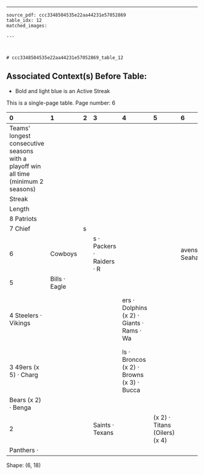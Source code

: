 ---
    source_pdf: ccc3348504535e22aa44231e57052869
    table_idx: 12
    matched_images:
    
    ---

    

    # ccc3348504535e22aa44231e57052869_table_12
## Associated Context(s) Before Table:
- Bold and light blue is an Active Streak

This is a single-page table. Page number: 6

| 0                                                                                  | 1             | 2   | 3                         | 4                                         | 5                             | 6              | 7     | 8   | 9              | 10   | 11      | 12                                            | 13   | 14   | 15   | 16   | 17   |
|:-----------------------------------------------------------------------------------|:--------------|:----|:--------------------------|:------------------------------------------|:------------------------------|:---------------|:------|:----|:---------------|:-----|:--------|:----------------------------------------------|:-----|:-----|:-----|:-----|:-----|
| Teams' longest consecutive seasons with a playoff win all time (minimum 2 seasons) |               |     |                           |                                           |                               |                |       |     |                |      |         |                                               |      |      |      |      |      |
| Streak                                                                             |               |     |                           |                                           |                               |                | Teams |     |                |      |         |                                               |      |      |      |      |      |
| Length                                                                             |               |     |                           |                                           |                               |                |       |     |                |      |         |                                               |      |      |      |      |      |
| 8 Patriots                                                                         |               |     |                           |                                           |                               |                |       |     |                |      |         |                                               |      |      |      |      |      |
| 7 Chief                                                                            |               | s   |                           |                                           |                               |                |       |     |                |      |         |                                               |      |      |      |      |      |
| 6                                                                                  | Cowboys       |     | s · Packers · Raiders · R |                                           |                               | avens · Seahaw |       | ks  |                |      |         |                                               |      |      |      |      |      |
| 5                                                                                  | Bills · Eagle |     |                           |                                           |                               |                |       |     |                |      |         |                                               |      |      |      |      |      |
| 4 Steelers · Vikings                                                               |               |     |                           | ers · Dolphins (x 2) · Giants · Rams · Wa |                               |                |       |     | shington       |      | als · C | olts (x 4) · Falcons · Jaguars · Jets · Lions |      |      |      |      | ·    |
| 3 49ers (x 5) · Charg                                                              |               |     |                           | ls · Broncos (x 2) · Browns (x 3) · Bucca |                               |                |       |     | neers · Cardin |      |         |                                               |      |      |      |      |      |
| Bears (x 2) · Benga                                                                |               |     |                           |                                           |                               |                |       |     |                |      |         |                                               |      |      |      |      |      |
| 2                                                                                  |               |     | Saints · Texans           |                                           | (x 2) · Titans (Oilers) (x 4) |                |       |     |                |      |         |                                               |      |      |      |      |      |
| Panthers ·                                                                         |               |     |                           |                                           |                               |                |       |     |                |      |         |                                               |      |      |      |      |      |

Shape: (6, 18)

    